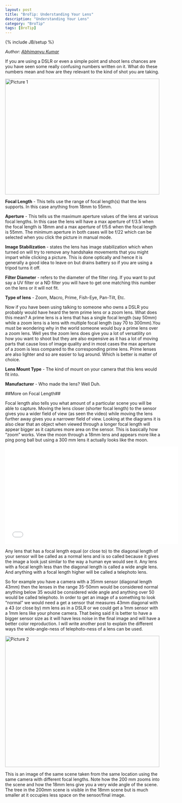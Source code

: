 ```yaml
---
layout: post
title: "BroTip: Understanding Your Lens"
description: "Understanding Your Lens"
category: "BroTip"
tags: [BroTip]
---
```

{% include JB/setup %}


_Author: [Abhimanyu Kumar](http://about.me/abhimanyukumar)_


If you are using a DSLR or even a simple point and shoot lens chances are you have seen some really
confusing numbers written on it. What do these numbers mean and how are they relevant to the kind of
shot you are taking.

<a href="http://www.flickr.com/photos/akshaykothari/9366958031/" title="Picture 1 by akshaykothari, on Flickr"><img src="http://farm8.staticflickr.com/7330/9366958031_c80d268b56.jpg" width="500" height="375" alt="Picture 1"></a>

__Focal Length__ - This tells use the range of focal length(s) that the lens supports. In this case anything
from 18mm to 55mm.

__Aperture__ - This tells us the maximum aperture values of the lens at various focal lengths. In this case the
lens will have a max aperture of f/3.5 when the focal length is 18mm and a max aperture of f/5.6 when the
focal length is 55mm. The minimum aperture in both cases will be f/22 which can be selected when you
click the picture in manual mode.

__Image Stabilization__ - states the lens has image stabilization which when turned on will try to remove any
handshake movements that you might impart while clicking a picture. This is done optically and hence it is
generally a good idea to leave on but drains battery so if you are using a tripod turns it off.

__Filter Diameter__ - refers to the diameter of the filter ring. If you want to put say a UV filter or a ND filter you
will have to get one matching this number on the lens or it will not fit.

__Type of lens__ - Zoom, Macro, Prime, Fish-Eye, Pan-Tilt, Etc.

Now if you have been using talking to someone who owns a DSLR you probably would have
heard the term prime lens or a zoom lens. What does this mean? A prime lens is a lens that has a
single focal length (say 50mm) while a zoom lens is a lens with multiple focal length (say 70 to
300mm).You must be wondering why in the world someone would buy a prime lens over a zoom
lens. Well yes the zoom lens does give you a lot of versatility on how you want to shoot but they
are also expensive as it has a lot of moving parts that cause loss of image quality and in most
cases the max aperture of a zoom is less compared to the corresponding prime lens. Prime
lenses are also lighter and so are easier to lug around. Which is better is matter of choice.

__Lens Mount Type__ - The kind of mount on your camera that this lens would fit into.

__Manufacturer__ - Who made the lens? Well Duh.

##More on Focal Length##

Focal length also tells you what amount of a particular scene you will be able to capture. Moving the lens
closer (shorter focal length) to the sensor gives you a wider field of view (as seen the video) while moving
the lens further away gives you a narrower field of view. Looking at the diagrams it is also clear that an
object when viewed through a longer focal length will appear bigger as it captures more area on the
sensor. This is basically how “zoom” works. View the moon through a 18mm lens and appears more like a
ping pong ball but using a 300 mm lens it actually looks like the moon.

<iframe width="560" height="315" src="//www.youtube.com/embed/a_7NpD2XnEQ" frameborder="0"> </iframe>

Any lens that has a focal length equal (or close to) to the diagonal length of your sensor will be called as a
normal lens and is so called because it gives the image a look just similar to the way a human eye would
see it. Any lens with a focal length less than the diagonal length is called a wide angle lens. And anything
with a focal length higher will be called a telephoto lens.

So for example you have a camera with a 35mm sensor (diagonal length 43mm) then the lenses in the
range 35-50mm would be considered normal anything below 35 would be considered wide angle and
anything over 50 would be called telephoto. In order to get an image of a something to look “normal” we
would need a get a sensor that measures 43mm diagonal with a 43 (or close by) mm lens as in a DSLR
or we could get a 1mm sensor with a 1mm lens like your phone camera. That being said it is better to
have a bigger sensor size as it will have less noise in the final image and will have a better color
reproduction. I will write another post to explain the different ways the wide-angle-ness of telephoto-ness
of a lens can be used.

<a href="http://www.flickr.com/photos/akshaykothari/9369731526/" title="Picture 2 by akshaykothari, on Flickr"><img src="http://farm8.staticflickr.com/7347/9369731526_a49625f34e.jpg" width="500" height="425" alt="Picture 2"></a>

This is an image of the same scene taken from the same location using the same camera with different
focal lengths. Note how the 200 mm zooms into the scene and how the 18mm lens give you a very wide
angle of the scene. The tree in the 200mm scene is visible in the 18mm scene but is much smaller at it
occupies less space on the sensor/final image.


